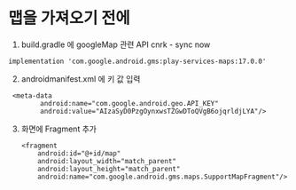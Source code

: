 # 맵을 가져오기 전에

1. build.gradle 에 googleMap 관련 API cnrk - sync now

  ```
  implementation 'com.google.android.gms:play-services-maps:17.0.0'
  ```

2. androidmanifest.xml 에 키 값 입력 
  ```
   <meta-data
          android:name="com.google.android.geo.API_KEY"
          android:value="AIzaSyD0PzgOynxwsTZGwDToQVgB6ojqrldjLYA"/>
  ```

3. 화면에 Fragment 추가

    ```
    <fragment
        android:id="@+id/map"
        android:layout_width="match_parent"
        android:layout_height="match_parent"
        android:name="com.google.android.gms.maps.SupportMapFragment"/>
    ```

    